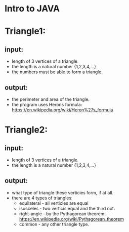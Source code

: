# Intro to JAVA

# Triangle1:
## input:
* length of 3 vertices of a triangle.
* the length is a natural number {1,2,3,4,...}
* the numbers must be able to form a triangle.
## output:
* the perimeter and area of the triangle.
* the program uses Herons formula: https://en.wikipedia.org/wiki/Heron%27s_formula


# Triangle2:
## input:
* length of 3 vertices of a triangle.
* the length is a natural number {1,2,3,4,...}
## output:
* what type of triangle these verticies form, if at all.
* there are 4 types of triangles:
  * equilateral - all verticies are equal
  * isosceles - two verticis equal and the third not.
  * right-angle - by the Pythagorean theorem: https://en.wikipedia.org/wiki/Pythagorean_theorem
  * common - any other triangle type.
